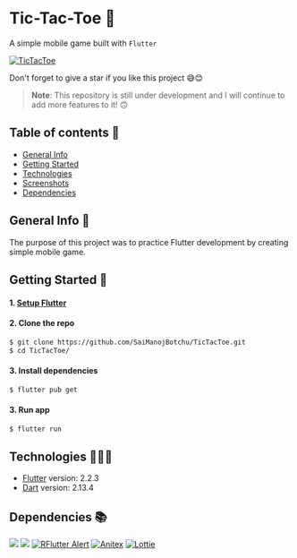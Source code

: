 # Tic-Tac-Toe 🎃

A simple mobile game built with `Flutter`

[![TicTacToe](https://img.shields.io/badge/TicTacToe-🎮-1EAEDB.svg)](https://github.com/SaiManojBotchu/TicTacToe)

Don't forget to give a star if you like this project 😅😊

> **Note**: This repository is still under development and I will continue to add more features to it! 🙃

## Table of contents 📜

- [General Info](#general-info-)
- [Getting Started](#getting-started-)
- [Technologies](#technologies-)
- [Screenshots](#screenshots-)
- [Dependencies](#dependencies-)


## General Info 📝

The purpose of this project was to practice Flutter development by creating simple mobile game.

## Getting Started 🚀

#### 1. [Setup Flutter](https://flutter.io/setup/)

#### 2. Clone the repo

```sh
$ git clone https://github.com/SaiManojBotchu/TicTacToe.git
$ cd TicTacToe/
```

#### 3. Install dependencies
```sh
$ flutter pub get
```

#### 3. Run app
```sh
$ flutter run
```

## Technologies 👨🏻‍💻

- [Flutter](https://flutter.dev/) version: 2.2.3
- [Dart](https://dart.dev/) version: 2.13.4

## Dependencies 📚

[![](https://img.shields.io/badge/Assets%20Audio%20Player-lint-4BC0F5.svg)](https://pub.dev/packages/assets_audio_player)
[![](https://img.shields.io/badge/Delayed%20Display-lint-4BC0F5.svg)](https://pub.dev/packages/delayed_display)
[![RFlutter Alert](https://img.shields.io/badge/RFlutter%20Alert-lint-4BC0F5.svg)](https://pub.dev/packages/rflutter_alert)
[![Anitex](https://img.shields.io/badge/Anitex-lint-4BC0F5.svg)](https://pub.dev/packages/anitex)
[![Lottie](https://img.shields.io/badge/Lottie-lint-4BC0F5.svg)](https://pub.dev/packages/lottie)


